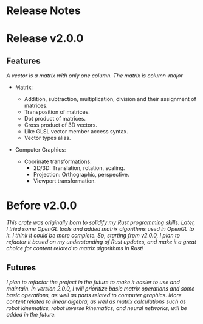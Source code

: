 # Release Notes

# Release v2.0.0

## Features
*A vector is a matrix with only one column.*
*The matrix is column-major*
+ Matrix:
    - Addition, subtraction, multiplication, division and their assignment of matrices.
    - Transposition of matrices.
    - Dot product of matrices.
    - Cross product of 3D vectors.
    - Like GLSL vector member access syntax.
    - Vector types alias.

+ Computer Graphics:
    - Coorinate transformations:
        - 2D/3D: Translation, rotation, scaling.
        - Projection: Orthographic, perspective.
        - Viewport transformation.

# Before v2.0.0

*This crate was originally born to solidify my Rust programming skills. Later, I tried some OpenGL tools and added matrix algorithms used in OpenGL to it. I think it could be more complete. So, starting from v2.0.0, I plan to refactor it based on my understanding of Rust updates, and make it a great choice for content related to matrix algorithms in Rust!*

## Futures

*I plan to refactor the project in the future to make it easier to use and maintain. In version 2.0.0, I will prioritize basic matrix operations and some basic operations, as well as parts related to computer graphics. More content related to linear algebra, as well as matrix calculations such as robot kinematics, robot inverse kinematics, and neural networks, will be added in the future.*